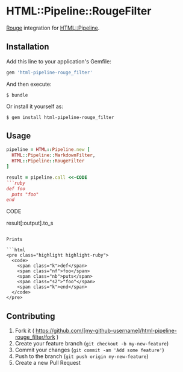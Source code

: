 # HTML::Pipeline::RougeFilter

[Rouge](https://github.com/jneen/rouge) integration for [HTML::Pipeline](https://github.com/jch/html-pipeline).

## Installation

Add this line to your application's Gemfile:

```ruby
gem 'html-pipeline-rouge_filter'
```

And then execute:

    $ bundle

Or install it yourself as:

    $ gem install html-pipeline-rouge_filter

## Usage

```ruby
pipeline = HTML::Pipeline.new [
  HTML::Pipeline::MarkdownFilter,
  HTML::Pipeline::RougeFilter
]

result = pipeline.call <<-CODE
```ruby
def foo
  puts "foo"
end
```
CODE

result[:output].to_s
```

Prints

```html
<pre class="highlight highlight-ruby">
  <code>
    <span class="k">def</span>
    <span class="nf">foo</span>
    <span class="nb">puts</span>
    <span class="s2">"foo"</span>
    <span class="k">end</span>
  </code>
</pre>
```

## Contributing

1. Fork it ( https://github.com/[my-github-username]/html-pipeline-rouge_filter/fork )
2. Create your feature branch (`git checkout -b my-new-feature`)
3. Commit your changes (`git commit -am 'Add some feature'`)
4. Push to the branch (`git push origin my-new-feature`)
5. Create a new Pull Request

